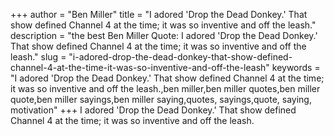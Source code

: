 +++
author = "Ben Miller"
title = "I adored 'Drop the Dead Donkey.' That show defined Channel 4 at the time; it was so inventive and off the leash."
description = "the best Ben Miller Quote: I adored 'Drop the Dead Donkey.' That show defined Channel 4 at the time; it was so inventive and off the leash."
slug = "i-adored-drop-the-dead-donkey-that-show-defined-channel-4-at-the-time-it-was-so-inventive-and-off-the-leash"
keywords = "I adored 'Drop the Dead Donkey.' That show defined Channel 4 at the time; it was so inventive and off the leash.,ben miller,ben miller quotes,ben miller quote,ben miller sayings,ben miller saying,quotes, sayings,quote, saying, motivation"
+++
I adored 'Drop the Dead Donkey.' That show defined Channel 4 at the time; it was so inventive and off the leash.
